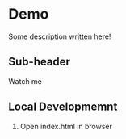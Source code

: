 # Demo

Some description written here!


## Sub-header

Watch me


## Local Developmemnt

1. Open index.html in browser